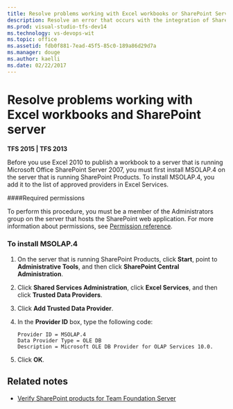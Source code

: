 ```yaml
---
title: Resolve problems working with Excel workbooks or SharePoint Server | TFS
description: Resolve an error that occurs with the integration of SharePoint, TFS, and Excel workbooks 
ms.prod: visual-studio-tfs-dev14
ms.technology: vs-devops-wit
ms.topic: office
ms.assetid: fdb0f881-7ead-45f5-85c0-189a86d29d7a
ms.manager: douge
ms.author: kaelli
ms.date: 02/22/2017  
---
```

# Resolve problems working with Excel workbooks and SharePoint server

<b>TFS 2015 | TFS 2013</b> 

Before you use Excel 2010 to publish a workbook to a server that is running Microsoft Office SharePoint Server 2007, you must first install MSOLAP.4 on the server that is running SharePoint Products. To install MSOLAP.4, you add it to the list of approved providers in Excel Services.  
  
####Required permissions  
  
To perform this procedure, you must be a member of the Administrators group on the server that hosts the SharePoint web application. For more information about permissions, see [Permission reference](../../security/permissions.md).  
  
### To install MSOLAP.4  
  
1.  On the server that is running SharePoint Products, click **Start**, point to **Administrative Tools**, and then click **SharePoint Central Administration**.  
  
2.  Click **Shared Services Administration**, click **Excel Services**, and then click **Trusted Data Providers**.  
  
3.  Click **Add Trusted Data Provider**.  
  
4.  In the **Provider ID** box, type the following code:  
  
    ```  
    Provider ID = MSOLAP.4  
    Data Provider Type = OLE DB  
    Description = Microsoft OLE DB Provider for OLAP Services 10.0.  
    ```  
  
5.  Click **OK**.  
  
## Related notes
 
- [Verify SharePoint products for Team Foundation Server](../../setup-admin/tfs/install/sharepoint/verify-sharepoint.md)